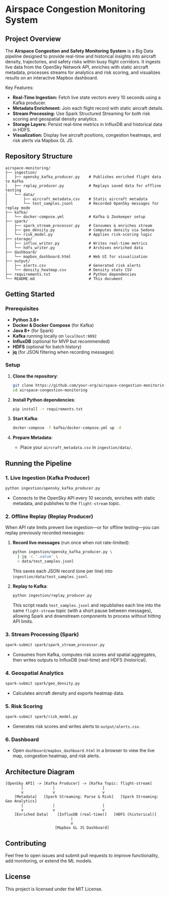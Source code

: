 # Airspace Congestion Monitoring System

## Project Overview

The **Airspace Congestion and Safety Monitoring System** is a Big Data pipeline designed to provide real-time and historical insights into aircraft density, trajectories, and safety risks within busy flight corridors. It ingests live data from the OpenSky Network API, enriches with static aircraft metadata, processes streams for analytics and risk scoring, and visualizes results on an interactive Mapbox dashboard.

Key Features:

* **Real-Time Ingestion:** Fetch live state vectors every 10 seconds using a Kafka producer.
* **Metadata Enrichment:** Join each flight record with static aircraft details.
* **Stream Processing:** Use Spark Structured Streaming for both risk scoring and geospatial density analytics.
* **Storage Layers:** Persist real-time metrics in InfluxDB and historical data in HDFS.
* **Visualization:** Display live aircraft positions, congestion heatmaps, and risk alerts via Mapbox GL JS.

## Repository Structure

```
airspace-monitoring/
├── ingestion/
│   ├── opensky_kafka_producer.py    # Publishes enriched flight data to Kafka
│   ├── replay_producer.py           # Replays saved data for offline testing
│   └── data/
│       ├── aircraft_metadata.csv    # Static aircraft metadata
│       └── test_samples.jsonl       # Recorded OpenSky messages for replay mode
├── kafka/
│   └── docker-compose.yml           # Kafka & Zookeeper setup
├── spark/
│   ├── spark_stream_processor.py    # Consumes & enriches stream
│   ├── geo_density.py               # Computes density via Sedona
│   └── risk_model.py                # Applies risk-scoring logic
├── storage/
│   ├── influx_writer.py             # Writes real-time metrics
│   └── hdfs_writer.py               # Archives enriched data
├── dashboard/
│   └── mapbox_dashboard.html        # Web UI for visualization
├── output/
│   ├── alerts.csv                   # Generated risk alerts
│   └── density_heatmap.csv          # Density stats CSV
├── requirements.txt                 # Python dependencies
└── README.md                        # This document
```

## Getting Started

### Prerequisites

* **Python 3.8+**
* **Docker & Docker Compose** (for Kafka)
* **Java 8+** (for Spark)
* **Kafka** running locally on `localhost:9092`
* **InfluxDB** (optional for MVP but recommended)
* **HDFS** (optional for batch history)
* **jq** (for JSON filtering when recording messages)

### Setup

1. **Clone the repository**:

   ```bash
   git clone https://github.com/your-org/airspace-congestion-monitoring.git
   cd airspace-congestion-monitoring
   ```

2. **Install Python dependencies**:

   ```bash
   pip install -r requirements.txt
   ```

3. **Start Kafka**:

   ```bash
   docker-compose -f kafka/docker-compose.yml up -d
   ```

4. **Prepare Metadata**:

   * Place your `aircraft_metadata.csv` in `ingestion/data/`.

## Running the Pipeline

### 1. Live Ingestion (Kafka Producer)

```bash
python ingestion/opensky_kafka_producer.py
```

* Connects to the OpenSky API every 10 seconds, enriches with static metadata, and publishes to the `flight-stream` topic.

### 2. Offline Replay (Replay Producer)

When API rate limits prevent live ingestion—or for offline testing—you can replay previously recorded messages:

1. **Record live messages** (run once when not rate-limited):

   ```bash
   python ingestion/opensky_kafka_producer.py \
     | jq -c '.value' \
     > data/test_samples.jsonl
   ```

   This saves each JSON record (one per line) into `ingestion/data/test_samples.jsonl`.

2. **Replay to Kafka**:

   ```bash
   python ingestion/replay_producer.py
   ```

   This script reads `test_samples.jsonl` and republishes each line into the same `flight-stream` topic (with a short pause between messages), allowing Spark and downstream components to process without hitting API limits.

### 3. Stream Processing (Spark)

```bash
spark-submit spark/spark_stream_processor.py
```

* Consumes from Kafka, computes risk scores and spatial aggregates, then writes outputs to InfluxDB (real-time) and HDFS (historical).

### 4. Geospatial Analytics

```bash
spark-submit spark/geo_density.py
```

* Calculates aircraft density and exports heatmap data.

### 5. Risk Scoring

```bash
spark-submit spark/risk_model.py
```

* Generates risk scores and writes alerts to `output/alerts.csv`.

### 6. Dashboard

* Open `dashboard/mapbox_dashboard.html` in a browser to view the live map, congestion heatmap, and risk alerts.

## Architecture Diagram

```plaintext
[OpenSky API] -> [Kafka Producer] -> [Kafka Topic: flight-stream]
       |             |                     |
       v             v                     v
    [Metadata]   [Spark Streaming: Parse & Risk]   [Spark Streaming: Geo Analytics]
       |             |                     |
       v             v                     v
    [Enriched Data]    [InfluxDB (real-time)]   [HDFS (historical)]
                             |
                             v
                      [Mapbox GL JS Dashboard]
```

## Contributing

Feel free to open issues and submit pull requests to improve functionality, add monitoring, or extend the ML models.

## License

This project is licensed under the MIT License.
